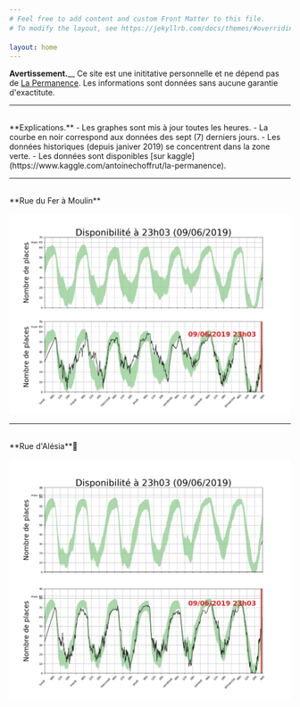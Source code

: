 ```yaml
---
# Feel free to add content and custom Front Matter to this file.
# To modify the layout, see https://jekyllrb.com/docs/themes/#overriding-theme-defaults

layout: home
---
```


**Avertissement.**__
Ce site est une inititative personnelle et ne
dépend pas de [La Permanence](https://www.la-permanence.com). Les
informations sont données sans aucune garantie d'exactitute.  

---
<br>
**Explications.**
-  Les graphes sont mis à jour toutes les heures.  
-  La courbe en noir correspond aux données des sept (7) derniers jours.  
-  Les données historiques (depuis janiver 2019) se concentrent dans la
zone verte.  
-  Les données sont disponibles [sur kaggle](https://www.kaggle.com/antoinechoffrut/la-permanence).

---
<br>
**Rue du Fer à Moulin**

<p align="center">
<img src="assets/moulin-summary.png" alt="Rue du Fer à Moulin"/>
</p>

---
<br>
**Rue d'Alésia**

<p align="center">
<img src="assets/alesia-summary.png" alt="Rue d'Alésia"/>
</p>
